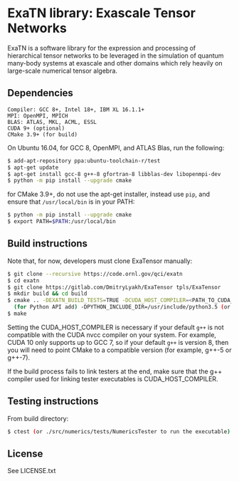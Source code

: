 # ExaTN library: Exascale Tensor Networks
ExaTN is a software library for the expression and processing of
hierarchical tensor networks to be leveraged in the simulation
of quantum many-body systems at exascale and other domains
which rely heavily on large-scale numerical tensor algebra.

## Dependencies
```
Compiler: GCC 8+, Intel 18+, IBM XL 16.1.1+
MPI: OpenMPI, MPICH
BLAS: ATLAS, MKL, ACML, ESSL
CUDA 9+ (optional)
CMake 3.9+ (for build)
```
On Ubuntu 16.04, for GCC 8, OpenMPI, and ATLAS Blas, run the following:
```bash
$ add-apt-repository ppa:ubuntu-toolchain-r/test
$ apt-get update
$ apt-get install gcc-8 g++-8 gfortran-8 libblas-dev libopenmpi-dev
$ python -m pip install --upgrade cmake
```
for CMake 3.9+, do not use the apt-get installer, instead use `pip`, and
ensure that `/usr/local/bin` is in your PATH:
```bash
$ python -m pip install --upgrade cmake
$ export PATH=$PATH:/usr/local/bin
```

## Build instructions

Note that, for now, developers must clone ExaTensor manually:
``` bash
$ git clone --recursive https://code.ornl.gov/qci/exatn
$ cd exatn
$ git clone https://gitlab.com/DmitryLyakh/ExaTensor tpls/ExaTensor
$ mkdir build && cd build
$ cmake .. -DEXATN_BUILD_TESTS=TRUE -DCUDA_HOST_COMPILER=<PATH_TO_CUDA_COMPATIBLE_C++_COMPILER>
  (for Python API add) -DPYTHON_INCLUDE_DIR=/usr/include/python3.5 (or wherever Python.h lives)
$ make
```
Setting the CUDA_HOST_COMPILER is necessary if your default `g++` is not compatible
with the CUDA nvcc compiler on your system. For example, CUDA 10 only supports up to
GCC 7, so if your default `g++` is version 8, then you will need to
point CMake to a compatible version (for example, g++-5 or g++-7).

If the build process fails to link testers at the end, make sure that
the g++ compiler used for linking tester executables is CUDA_HOST_COMPILER.

## Testing instructions
From build directory:
```bash
$ ctest (or ./src/numerics/tests/NumericsTester to run the executable)
```

## License
See LICENSE.txt
